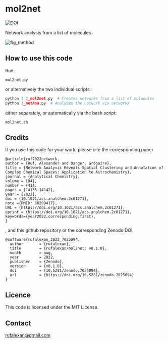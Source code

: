 # mol2net
[![DOI](https://zenodo.org/badge/529230671.svg)](https://zenodo.org/badge/latestdoi/529230671)

Network analysis from a list of molecules

![fig_method](https://user-images.githubusercontent.com/112173397/186894549-131b817f-b398-404f-83e6-f362415c16d7.png)

## How to use this code

Run:
```
mol2net.py
```
or alternatively the two individual scripts:

```python
python 1_2_mol2net.py  # Creates networks from a list of molecules
python 3_netAna.py  # Analyzes the network via networkX
```
either separately, or automatically via the bash script:
```
mol2net.sh
```

## Credits
If you use this code for your work, please cite the corresponding paper
```
@article{ruf2022network,
author = {Ruf, Alexander and Danger, Grégoire},
title = {Network Analysis Reveals Spatial Clustering and Annotation of Complex Chemical Spaces: Application to Astrochemistry},
journal = {Analytical Chemistry},
volume = {94},
number = {41},
pages = {14135-14142},
year = {2022},
doi = {10.1021/acs.analchem.2c01271},
note ={PMID: 36209417},
URL = {https://doi.org/10.1021/acs.analchem.2c01271},
eprint = {https://doi.org/10.1021/acs.analchem.2c01271},
keywords={year2022,corresponding,first},
}
```
, and this github repository or the corresponding Zenodo DOI.
```
@software{rufalexan_2022_7025094,
  author       = {rufalexan},
  title        = {rufalexan/mol2net: v0.1.0},
  month        = aug,
  year         = 2022,
  publisher    = {Zenodo},
  version      = {v0.1.0},
  doi          = {10.5281/zenodo.7025094},
  url          = {https://doi.org/10.5281/zenodo.7025094}
}
```

## Licence
This code is licensed under the MIT License.

## Contact
rufalexan@gmail.com
